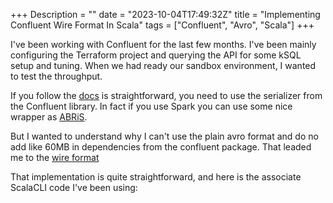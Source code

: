 +++
Description = ""
date = "2023-10-04T17:49:32Z"
title = "Implementing Confluent Wire Format In Scala"
tags = ["Confluent", "Avro", "Scala"]
+++

I've been working with Confluent for the last few months. I've been mainly configuring the Terraform project and querying the API for some kSQL setup and tuning. When we had ready our sandbox environment, I wanted to test the throughput. 

If you follow the [docs](https://docs.confluent.io/platform/current/schema-registry/fundamentals/serdes-develop/serdes-avro.html) is  straightforward, you need to use the serializer from the Confluent library. In fact if you use Spark you can use some nice wrapper as [ABRiS](https://github.com/AbsaOSS/ABRiS).

But I wanted to understand why I can't use the plain avro format and do no add like 60MB in dependencies from the confluent package. That leaded me to the [wire format](https://github.com/cloudevents/spec/blob/v1.0.2/cloudevents/bindings/kafka-protocol-binding.md)

That implementation is quite straightforward, and here is the associate ScalaCLI code I've been using:

```
```